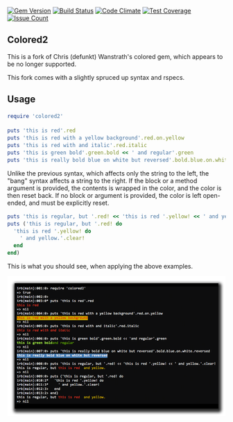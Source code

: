 [![Gem Version](https://badge.fury.io/rb/colored2.svg)](https://badge.fury.io/rb/colored2)
[![Build Status](https://travis-ci.org/kigster/colored2.svg?branch=master)](https://travis-ci.org/kigster/colored2)
[![Code Climate](https://codeclimate.com/github/kigster/colored2/badges/gpa.svg)](https://codeclimate.com/github/kigster/colored2)
[![Test Coverage](https://codeclimate.com/github/kigster/colored2/badges/coverage.svg)](https://codeclimate.com/github/kigster/colored2/coverage)
[![Issue Count](https://codeclimate.com/github/kigster/colored2/badges/issue_count.svg)](https://codeclimate.com/github/kigster/colored2)

## Colored2

This is a fork of Chris (defunkt) Wanstrath's colored gem, which appears to be no longer supported.

This fork comes with a slightly spruced up syntax and rspecs.


## Usage

```ruby
require 'colored2'

puts 'this is red'.red
puts 'this is red with a yellow background'.red.on.yellow
puts 'this is red with and italic'.red.italic
puts 'this is green bold'.green.bold << ' and regular'.green 
puts 'this is really bold blue on white but reversed'.bold.blue.on.white.reversed
```

Unlike the previous syntax, which affects only the string to the left, the "bang" 
syntax affects a string to the right. If the block or a method argument is provided,
the contents is wrapped in the color, and the color is then reset back. If no block
or argument is provided, the color is left open-ended, and must be explicitly reset.

```ruby
puts 'this is regular, but '.red! << 'this is red '.yellow! << ' and yellow.'.clear!
puts ('this is regular, but '.red! do
  'this is red '.yellow! do
    ' and yellow.'.clear!
  end
end)
```

This is what you should see, when applying the above examples.

![](doc/colored2.png)
